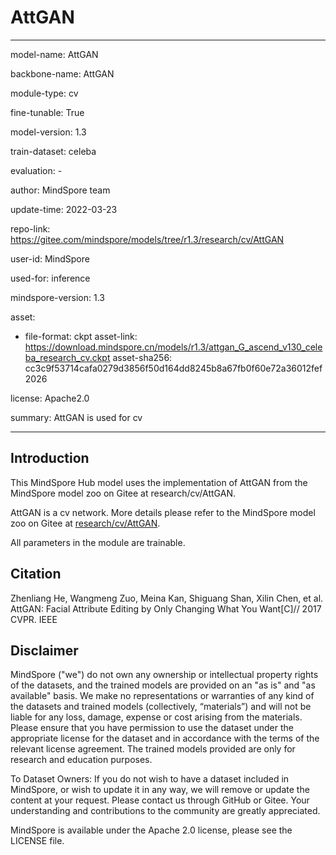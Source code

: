 # AttGAN

---

model-name: AttGAN

backbone-name: AttGAN

module-type: cv

fine-tunable: True

model-version: 1.3

train-dataset: celeba

evaluation: -

author: MindSpore team

update-time: 2022-03-23

repo-link: <https://gitee.com/mindspore/models/tree/r1.3/research/cv/AttGAN>

user-id: MindSpore

used-for: inference

mindspore-version: 1.3

asset:

-
    file-format: ckpt
    asset-link: <https://download.mindspore.cn/models/r1.3/attgan_G_ascend_v130_celeba_research_cv.ckpt>
    asset-sha256: cc3c9f53714cafa0279d3856f50d164dd8245b8a67fb0f60e72a36012fef2026

license: Apache2.0

summary: AttGAN is used for cv

---

## Introduction

This MindSpore Hub model uses the implementation of AttGAN from the MindSpore model zoo on Gitee at research/cv/AttGAN.

AttGAN is a cv network. More details please refer to the MindSpore model zoo on Gitee at [research/cv/AttGAN](https://gitee.com/mindspore/models/blob/r1.3/research/cv/AttGAN/README_CN.md).

All parameters in the module are trainable.

## Citation

Zhenliang He, Wangmeng Zuo, Meina Kan, Shiguang Shan, Xilin Chen, et al. AttGAN: Facial Attribute Editing by Only Changing What You Want[C]// 2017 CVPR. IEEE

## Disclaimer

MindSpore ("we") do not own any ownership or intellectual property rights of the datasets, and the trained models are provided on an "as is" and "as available" basis. We make no representations or warranties of any kind of the datasets and trained models (collectively, “materials”) and will not be liable for any loss, damage, expense or cost arising from the materials. Please ensure that you have permission to use the dataset under the appropriate license for the dataset and in accordance with the terms of the relevant license agreement. The trained models provided are only for research and education purposes.

To Dataset Owners: If you do not wish to have a dataset included in MindSpore, or wish to update it in any way, we will remove or update the content at your request. Please contact us through GitHub or Gitee. Your understanding and contributions to the community are greatly appreciated.

MindSpore is available under the Apache 2.0 license, please see the LICENSE file.
